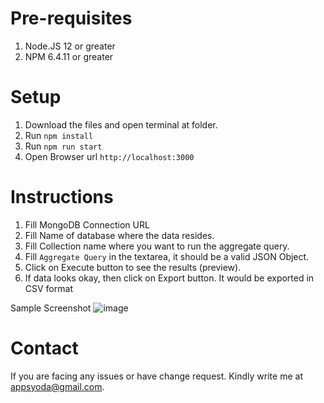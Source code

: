# Pre-requisites 
 1. Node.JS 12 or greater
 2. NPM 6.4.11 or greater

# Setup
 1. Download the files and open terminal at folder.
 2. Run `npm install`
 3. Run `npm run start`
 4. Open Browser url `http://localhost:3000`

# Instructions
 1. Fill MongoDB Connection URL
 2. Fill Name of database where the data resides.
 3. Fill Collection name where you want to run the aggregate query.
 4. Fill `Aggregate Query` in the textarea, it should be a valid JSON Object.
 5. Click on Execute button to see the results (preview).
 6. If data looks okay, then click on Export button. It would be exported in CSV format

Sample Screenshot
![image](https://user-images.githubusercontent.com/1757104/129435891-14a590f8-5ca8-474b-827f-3802e2f75d70.png)


 # Contact
 If you are facing any issues or have change request. Kindly write me at appsyoda@gmail.com.
